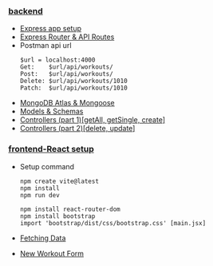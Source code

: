 ### [backend](https://www.youtube.com/watch?v=98BzS5Oz5E4&list=PL4cUxeGkcC9iJ_KkrkBZWZRHVwnzLIoUE&ab_channel=NetNinja)

- [Express app setup](https://www.youtube.com/watch?v=8DploTqLstE&list=PL4cUxeGkcC9iJ_KkrkBZWZRHVwnzLIoUE&index=2&ab_channel=NetNinja)
- [Express Router & API Routes](https://www.youtube.com/watch?v=Ll6knx7sFis&list=PL4cUxeGkcC9iJ_KkrkBZWZRHVwnzLIoUE&index=3&ab_channel=NetNinja)
- Postman api url
    ```
    $url = localhost:4000
    Get:    $url/api/workouts/
    Post:   $url/api/workouts/
    Delete: $url/api/workouts/1010
    Patch:  $url/api/workouts/1010
	```
- [MongoDB Atlas & Mongoose](https://www.youtube.com/watch?v=s0anSjEeua8&list=PL4cUxeGkcC9iJ_KkrkBZWZRHVwnzLIoUE&index=6&ab_channel=NetNinja)
- [Models & Schemas](https://www.youtube.com/watch?v=O8IipcpTmYU&list=PL4cUxeGkcC9iJ_KkrkBZWZRHVwnzLIoUE&index=7&ab_channel=NetNinja)
- [Controllers (part 1)[getAll, getSingle, create]](https://www.youtube.com/watch?v=oEHHjs1UVXQ&list=PL4cUxeGkcC9iJ_KkrkBZWZRHVwnzLIoUE&index=7&ab_channel=NetNinja)
- [Controllers (part 2)[delete, update]](https://www.youtube.com/watch?v=MwiyQsWSlc0&list=PL4cUxeGkcC9iJ_KkrkBZWZRHVwnzLIoUE&index=7&ab_channel=NetNinja)


### [frontend-React setup](https://www.youtube.com/watch?v=bx4nk7kBS10&list=PL4cUxeGkcC9iJ_KkrkBZWZRHVwnzLIoUE&index=11&ab_channel=NetNinja)
    
- Setup command
    ```
    npm create vite@latest
    npm install
    npm run dev

    npm install react-router-dom
    npm install bootstrap
    import 'bootstrap/dist/css/bootstrap.css' [main.jsx]
    ```

- [Fetching Data](https://www.youtube.com/watch?v=MEab_a19ZGk&list=PL4cUxeGkcC9iJ_KkrkBZWZRHVwnzLIoUE&index=9&ab_channel=NetNinja)
- [New Workout Form](https://www.youtube.com/watch?v=tRmeik-IpUQ&list=PL4cUxeGkcC9iJ_KkrkBZWZRHVwnzLIoUE&index=11&ab_channel=NetNinja)
